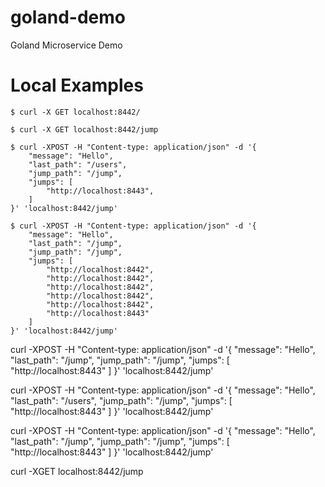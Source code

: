 # goland-demo
Goland Microservice Demo


# Local Examples 

```
$ curl -X GET localhost:8442/
```

```
$ curl -X GET localhost:8442/jump
```

```
$ curl -XPOST -H "Content-type: application/json" -d '{
    "message": "Hello",
    "last_path": "/users",
    "jump_path": "/jump",
    "jumps": [
        "http://localhost:8443",
    ]
}' 'localhost:8442/jump'
```
```
$ curl -XPOST -H "Content-type: application/json" -d '{
    "message": "Hello",
    "last_path": "/jump",
    "jump_path": "/jump",
    "jumps": [
        "http://localhost:8442",
        "http://localhost:8442",
        "http://localhost:8442",
        "http://localhost:8442",
        "http://localhost:8442",
        "http://localhost:8443"
    ]
}' 'localhost:8442/jump'
```












curl -XPOST -H "Content-type: application/json" -d '{
    "message": "Hello",
    "last_path": "/jump",
    "jump_path": "/jump",
    "jumps": [
        "http://localhost:8443"
    ]
}' 'localhost:8442/jump'

curl -XPOST -H "Content-type: application/json" -d '{
    "message": "Hello",
    "last_path": "/users",
    "jump_path": "/jump",
    "jumps": [
        "http://localhost:8443"
    ]
}' 'localhost:8442/jump'

curl -XPOST -H "Content-type: application/json" -d '{
    "message": "Hello",
    "last_path": "/jump",
    "jump_path": "/jump",
    "jumps": [
        "http://localhost:8443"
    ]
}' 'localhost:8442/jump'

curl -XGET localhost:8442/jump